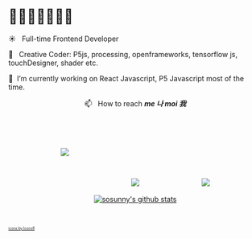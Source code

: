 # 👋👩‍💻👩‍🎨🧘‍♀️

<!--
**sosunnyproject/sosunnyproject** is a ✨ _special_ ✨ repository because its `README.md` (this file) appears on your GitHub profile.

Here are some ideas to get you started:

- 🔭 I’m currently working on ...
- 🌱 I’m currently learning ...
- 👯 I’m looking to collaborate on ...
- 🤔 I’m looking for help with ...
- 💬 Ask me about ...
- 📫 How to reach me: ...
- 😄 Pronouns: ...
- ⚡ Fun fact: ...
-->
☀️ &nbsp; Full-time Frontend Developer

🌙  &nbsp; Creative Coder: P5js, processing, openframeworks, tensorflow js, touchDesigner, shader etc.

🔭  &nbsp;I’m currently working on React Javascript, P5 Javascript most of the time.

<div align = center>
 
📫   &nbsp; How to reach <b><i> me 나 moi 我 </i></b>
 
<a target="_blank" href="https://www.instagram.com/sosunnyproject/"><img src="https://img.icons8.com/fluent/48/000000/instagram-new.png" padding-right="50px" style="padding:60px"/></a>
<a target="_blank" style="padding:60px" href="www.linkedin.com/in/sosunpark/"><img src="https://img.icons8.com/color/48/000000/linkedin.png"/></a>
<a target="_blank" style="padding:60px" href="https://sosunnyproject.github.io/"><img src="https://img.icons8.com/cotton/48/000000/dating-website.png"/></a>

</div>

<div align=center>
 
[![sosunny's github stats](https://github-readme-stats.vercel.app/api?username=sosunnyproject&hide=["contribs","stars"]&show_icons=true&theme=onedark)](https://github.com/anuraghazra/github-readme-stats)

</div>

<br />

<a href="https://icons8.com/icon/Xy10Jcu1L2Su/instagram" style="font-size:0.5em">icons by Icons8</a>

